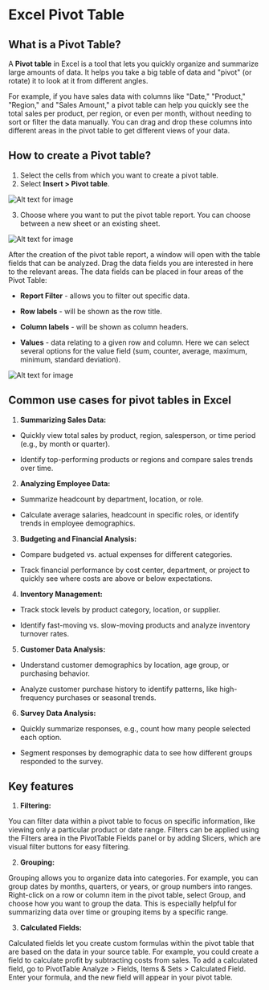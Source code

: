# Excel Pivot Table

## What is a Pivot Table?
A **Pivot table** in Excel is a tool that lets you quickly organize and summarize large amounts of data. It helps you take a big table of data and "pivot" (or rotate) it to look at it from different angles.

For example, if you have sales data with columns like "Date," "Product," "Region," and "Sales Amount," a pivot table can help you quickly see the total sales per product, per region, or even per month, without needing to sort or filter the data manually. You can drag and drop these columns into different areas in the pivot table to get different views of your data.

## How to create a Pivot table?

1. Select the cells from which you want to create a pivot table.
2. Select **Insert > Pivot table**.

![Alt text for image](/images/markdown/pt1.jpg)

3. Choose where you want to put the pivot table report. You can choose between a new sheet or an existing sheet.

![Alt text for image](/images/markdown/pt2.jpg)

After the creation of the pivot table report, a window will open with the table fields that can be analyzed. Drag the data fields you are interested in here to the relevant areas. The data fields can be placed in four areas of the Pivot Table:

- **Report Filter** - allows you to filter out specific data.
    
- **Row labels** - will be shown as the row title.
    
- **Column labels** - will be shown as column headers.

- **Values** - data relating to a given row and column. Here we can select several options for the value field (sum, counter, average, maximum, minimum, standard deviation).

![Alt text for image](/images/markdown/pt3.jpg)

## Common use cases for pivot tables in Excel

1. **Summarizing Sales Data:**

- Quickly view total sales by product, region, salesperson, or time period (e.g., by month or quarter).

- Identify top-performing products or regions and compare sales trends over time.

2. **Analyzing Employee Data:**

- Summarize headcount by department, location, or role.
    
- Calculate average salaries, headcount in specific roles, or identify trends in employee demographics.

3. **Budgeting and Financial Analysis:**

- Compare budgeted vs. actual expenses for different categories.
    
- Track financial performance by cost center, department, or project to quickly see where costs are above or below expectations.

4. **Inventory Management:**

- Track stock levels by product category, location, or supplier.
    
- Identify fast-moving vs. slow-moving products and analyze inventory turnover rates.

5. **Customer Data Analysis:**

- Understand customer demographics by location, age group, or purchasing behavior.

- Analyze customer purchase history to identify patterns, like high-frequency purchases or seasonal trends.

6. **Survey Data Analysis:**

- Quickly summarize responses, e.g., count how many people selected each option.
    
- Segment responses by demographic data to see how different groups responded to the survey.

## Key features

1. **Filtering:**

You can filter data within a pivot table to focus on specific information, like viewing only a particular product or date range.
Filters can be applied using the Filters area in the PivotTable Fields panel or by adding Slicers, which are visual filter buttons for easy filtering.

2. **Grouping:**

Grouping allows you to organize data into categories. For example, you can group dates by months, quarters, or years, or group numbers into ranges.
Right-click on a row or column item in the pivot table, select Group, and choose how you want to group the data. This is especially helpful for summarizing data over time or grouping items by a specific range.

3. **Calculated Fields:**

Calculated fields let you create custom formulas within the pivot table that are based on the data in your source table. For example, you could create a field to calculate profit by subtracting costs from sales.
To add a calculated field, go to PivotTable Analyze > Fields, Items & Sets > Calculated Field. Enter your formula, and the new field will appear in your pivot table.


